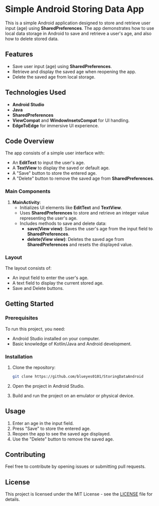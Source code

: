 # Simple Android Storing Data App

This is a simple Android application designed to store and retrieve user input (age) using **SharedPreferences**. The app demonstrates how to use local data storage in Android to save and retrieve a user's age, and also how to delete stored data.

## Features
- Save user input (age) using **SharedPreferences**.
- Retrieve and display the saved age when reopening the app.
- Delete the saved age from local storage.

## Technologies Used
- **Android Studio**
- **Java**
- **SharedPreferences**
- **ViewCompat** and **WindowInsetsCompat** for UI handling.
- **EdgeToEdge** for immersive UI experience.

## Code Overview

The app consists of a simple user interface with:
- An **EditText** to input the user's age.
- A **TextView** to display the saved or default age.
- A "Save" button to store the entered age.
- A "Delete" button to remove the saved age from **SharedPreferences**.

### Main Components
1. **MainActivity**:  
   - Initializes UI elements like **EditText** and **TextView**.
   - Uses **SharedPreferences** to store and retrieve an integer value representing the user's age.
   - Includes methods to save and delete data:
     - **save(View view)**: Saves the user's age from the input field to **SharedPreferences**.
     - **delete(View view)**: Deletes the saved age from **SharedPreferences** and resets the displayed value.

### Layout
The layout consists of:
- An input field to enter the user's age.
- A text field to display the current stored age.
- Save and Delete buttons.

## Getting Started

### Prerequisites
To run this project, you need:
- Android Studio installed on your computer.
- Basic knowledge of Kotlin/Java and Android development.

### Installation

1. Clone the repository:
    ```bash
    git clone https://github.com/blueyes0101/StoringDataAndroid
    ```

2. Open the project in Android Studio.

3. Build and run the project on an emulator or physical device.

## Usage

1. Enter an age in the input field.
2. Press "Save" to store the entered age.
3. Reopen the app to see the saved age displayed.
4. Use the "Delete" button to remove the saved age.

## Contributing
Feel free to contribute by opening issues or submitting pull requests.

## License
This project is licensed under the MIT License - see the [LICENSE](LICENSE) file for details.
